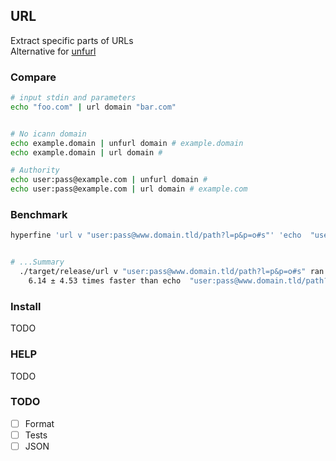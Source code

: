 ## URL
Extract specific parts of URLs  
Alternative for [unfurl](https://github.com/tomnomnom/unfurl)

### Compare
```bash
# input stdin and parameters
echo "foo.com" | url domain "bar.com" 


# No icann domain
echo example.domain | unfurl domain # example.domain
echo example.domain | url domain # 

# Authority
echo user:pass@example.com | unfurl domain #
echo user:pass@example.com | url domain # example.com
```

### Benchmark
```bash
hyperfine 'url v "user:pass@www.domain.tld/path?l=p&p=o#s"' 'echo  "user:pass@www.domain.tld/path?l=p&p=o#s" | unfurl values'


# ...Summary
  ./target/release/url v "user:pass@www.domain.tld/path?l=p&p=o#s" ran
    6.14 ± 4.53 times faster than echo  "user:pass@www.domain.tld/path?l=p&p=o#s" | unfurl values

```

### Install
TODO

### HELP
TODO

### TODO
-[ ] Format
-[ ] Tests  
-[ ] JSON  
